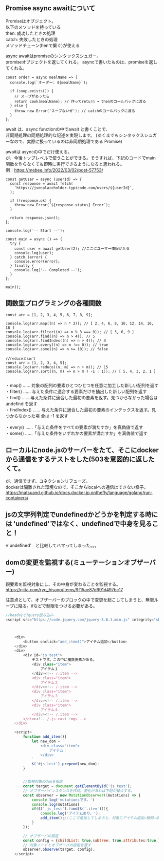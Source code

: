 ## Promise async awaitについて


Promiseはオブジェクト。<br>
以下のメソッドを持っている<br>
then: 成功したときの処理<br>
catch: 失敗したときの処理<br>
メソッドチェーン(henで繋ぐ)が使える<br>

async awaitはpromiseのシンタックスシュガー。<br>
promiseオブジェクトを返してくれる。
asyncで書いたものは、promiseを返してくれる。

```
const order = async mealName => {
  console.log(`オーダー: ${mealName}`);

  if (soup.exists()) {
    // スープがあったら
    return cook(mealName); // 作ってreturn → thenのコールバックに渡る
  } else {
    throw new Error('スープないぜ'); // catchのコールバックに渡る
  }
};
```

await は、async functionの中でawait <Promise>と書くことで、<br>非同期処理の同期処理的な記述を実現します。
(あくまでもシンタックスシュガーなので、実際に扱っているのは非同期処理である Promise)<br>
    
    

awaitは asyncの中でだけ使える。<br>
が、今後トップレベルで使うことができる。そうすれば、下記のコードでmain関数を作らなくても即時に実行できるようになると思われる。<br>
例：https://mebee.info/2022/03/02/post-57753/

```
const getUser = async (userId) => {
  const response = await fetch(
    `https://jsonplaceholder.typicode.com/users/${userId}`,
  );

  if (!response.ok) {
    throw new Error(`${response.status} Error`);
  }

  return response.json();
};

console.log('-- Start --');

const main = async () => {
  try {
    const user = await getUser(2); //ここにユーザー情報が入る
    console.log(user);
  } catch (error) {
    console.error(error);
  } finally {
    console.log('-- Completed --');
  }
};

main();
```

  
## 関数型プログラミングの各種関数
```
const arr = [1, 2, 3, 4, 5, 6, 7, 8, 9];

console.log(arr.map((n) => n * 2)); // [ 2, 4, 6, 8, 10, 12, 14, 16, 18 ] 
console.log(arr.filter((n) => n % 3 === 0)); // [ 3, 6, 9 ] 
console.log(arr.find((n) => n > 4)); // 5 
console.log(arr.findIndex((n) => n > 4)); // 4 
console.log(arr.every((n) => n !== 0)); // true 
console.log(arr.some((n) => n >= 10)); // false
  
//reduceとsort
const arr = [1, 2, 3, 4, 5];
console.log(arr.reduce((n, m) => n + m)); // 15
console.log(arr.sort((n, m) => n > m ? -1 : 1)); // [ 5, 4, 3, 2, 1 ]


```
・map() …… 対象の配列の要素ひとつひとつを任意に加工した新しい配列を返す<br>
・filter() …… 与えた条件に適合する要素だけを抽出した新しい配列を返す<br>
・find() …… 与えた条件に適合した最初の要素を返す。見つからなかった場合は undefind を返す <br>
・findIndex() …… 与えた条件に適合した最初の要素のインデックスを返す。見つからなかった場 合は -1 を返す <br><br>
・every() ……「与えた条件をすべての要素が満たすか」を真偽値で返す<br>
・some() ……「与えた条件をいずれかの要素が満たすか」を真偽値で返す<br>
  
    
## ローカルにnode.jsのサーバーをたて、そこにdockerから通信をするテストをした(503を意図的に返したくて。
が、通信できず。コネクションリフューズ。<br>
dockerは隔離された環境なので、そこからlocalへの通信はできない様子。<br>
https://matsuand.github.io/docs.docker.jp.onthefly/language/golang/run-containers/

## jsの文字列判定でundefinedかどうかを判定する時には 'undefined'ではなく、undefinedで中身を見ること！
※'undefined'　と比較してハマってしまった。。。


## domの変更を監視する(ミューテーションオブザーバー)
親要素を監視対象にし、その中身が変わることを監視する。<br>
https://qiita.com/ryo_hisano/items/9f15ae87d691d497bc17

注意点として、オブザーバーのブロックの中で変更を起こしてしまうと、無限ループに陥る。ifなどで制限をつける必要がある。
```javascript
//head内でjquery読み込み
<script src="https://code.jquery.com/jquery-3.6.1.min.js" integrity="sha256-o88AwQnZB+VDvE9tvIXrMQaPlFFSUTR+nldQm1LuPXQ=" crossorigin="anonymous"></script>



    <div>
        <button onclick="add_item()">アイテム追加</button>
    </div>
    <div>
        <div id="js_test">
            テストです。この中に複数要素がある。
            <div class="item">
                アイテム１
            </div><!-- /.item -->
            <div class="item">
                アイテム２
            </div><!-- /.item -->
            <div class="item">
                アイテム３
            </div><!-- /.item -->
            <div class="item">
                アイテム４
            </div><!-- /.item -->
        </div><!-- /.js_cast_imgs -->
    </div>

    <script>
        function add_item(){
            let new_dom = `
                <div class="item">
                    アイテム！
                </div>
            `
            $('#js_test').prepend(new_dom);
        }


        //監視対象のdomを指定
        const target = document.getElementById('js_test');
        // オブザーバインスタンスを作成。変化があれば下記が発火する。
        const observer = new MutationObserver((mutations) => {
            console.log('mutationsです。')
            console.log(mutations)
            if($('.js_test').find($('.item'))){
                console.log('アイテムあり。');
                add_item();//ここで追加してしまうと、対象にアイテム追加→検知→また追加、、、と無限ループしてしまう。
            }
        });

        // オブザーバの設定
        const config = {childList: true,subtree: true,attributes:true,};
        // 対象ノードとオブザーバの設定を渡す
        observer.observe(target, config);
    </script>

```
